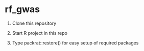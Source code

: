 # rf_gwas

1. Clone this repository

2. Start R project in this repo

3. Type packrat::restore() for easy setup of required packages
